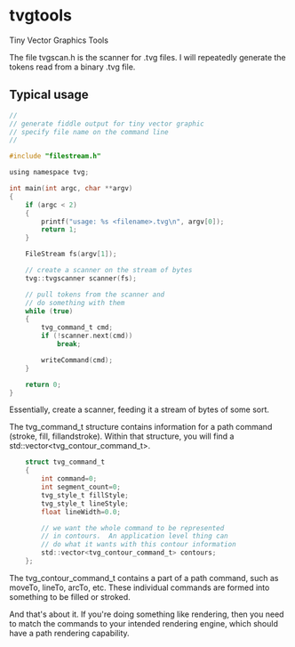 # tvgtools
 Tiny Vector Graphics Tools

The file tvgscan.h is the scanner for .tvg files.  I will repeatedly
generate the tokens read from a binary .tvg file.

Typical usage
-------------

```C
// 
// generate fiddle output for tiny vector graphic
// specify file name on the command line
//

#include "filestream.h"

using namespace tvg;

int main(int argc, char **argv)
{
	if (argc < 2)
	{
		printf("usage: %s <filename>.tvg\n", argv[0]);
		return 1;
	}

	FileStream fs(argv[1]);

    // create a scanner on the stream of bytes
	tvg::tvgscanner scanner(fs);

    // pull tokens from the scanner and
    // do something with them
    while (true)
	{
		tvg_command_t cmd;
		if (!scanner.next(cmd))
			break;

		writeCommand(cmd);
	}

	return 0;
}
```

Essentially, create a scanner, feeding it a stream of bytes of some sort.

The tvg_command_t structure contains information for a path command (stroke, fill, fillandstroke).  Within that structure, you will find a std::vector<tvg_contour_command_t>.

```C
	struct tvg_command_t
	{
		int command=0;
		int segment_count=0;
		tvg_style_t fillStyle;
		tvg_style_t lineStyle;
		float lineWidth=0.0;

		// we want the whole command to be represented
		// in contours.  An application level thing can 
		// do what it wants with this contour information
		std::vector<tvg_contour_command_t> contours;
	};
```
The tvg_contour_command_t contains a part of a path command, such as moveTo, lineTo, arcTo, etc.  These individual commands are formed into something to be filled or stroked.

And that's about it.  If you're doing something like rendering, then you need to match the commands to your intended rendering engine, which should have a path rendering capability.
